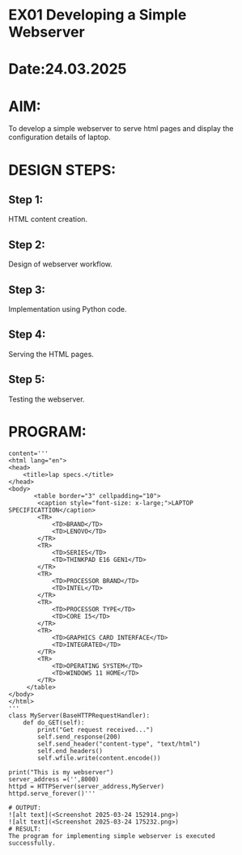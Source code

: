 # EX01 Developing a Simple Webserver

# Date:24.03.2025
# AIM:
To develop a simple webserver to serve html pages and display the configuration details of laptop.

# DESIGN STEPS:
## Step 1:
HTML content creation.

## Step 2:
Design of webserver workflow.

## Step 3:
Implementation using Python code.

## Step 4:
Serving the HTML pages.

## Step 5:
Testing the webserver.

# PROGRAM:
```from http.server import HTTPServer,BaseHTTPRequestHandler
content='''
<html lang="en">
<head>
    <title>lap specs.</title>
</head>
<body>
       <table border="3" cellpadding="10">
        <caption style="font-size: x-large;">LAPTOP SPECIFICATTION</caption>
        <TR>
            <TD>BRAND</TD>
            <TD>LENOVO</TD>
        </TR>
        <TR>
            <TD>SERIES</TD>
            <TD>THINKPAD E16 GEN1</TD>
        </TR>
        <TR>
            <TD>PROCESSOR BRAND</TD>
            <TD>INTEL</TD>
        </TR>
        <TR>
            <TD>PROCESSOR TYPE</TD>
            <TD>CORE I5</TD>
        </TR>
        <TR>
            <TD>GRAPHICS CARD INTERFACE</TD>
            <TD>INTEGRATED</TD>
        </TR>
        <TR>
            <TD>OPERATING SYSTEM</TD>
            <TD>WINDOWS 11 HOME</TD>
        </TR>
     </table> 
</body>
</html>
'''
class MyServer(BaseHTTPRequestHandler):
    def do_GET(self):
        print("Get request received...")
        self.send_response(200) 
        self.send_header("content-type", "text/html")       
        self.end_headers()
        self.wfile.write(content.encode())

print("This is my webserver") 
server_address =('',8000)
httpd = HTTPServer(server_address,MyServer)
httpd.serve_forever()'''

# OUTPUT:
![alt text](<Screenshot 2025-03-24 152914.png>)
![alt text](<Screenshot 2025-03-24 175232.png>)
# RESULT:
The program for implementing simple webserver is executed successfully.
```
